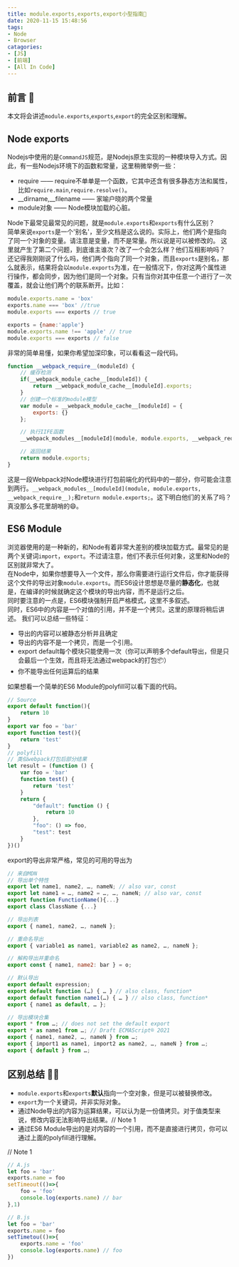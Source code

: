```yaml
---
title: module.exports,exports,export小型指南🧭
date: 2020-11-15 15:48:56
tags:
- Node
- Browser
catagories:
- [JS]
- [前端]
- [All In Code]
---
```

## 前言 🎤
本文将会讲述`module.exports`,`exports`,`export`的完全区别和理解。

<!--more-->
## Node exports
Nodejs中使用的是`CommandJS`规范，是Nodejs原生实现的一种模块导入方式。因此，有一些Nodejs环境下的函数和常量，这里稍微举例一些：  
- require —— require不单单是一个函数，它其中还含有很多静态方法和属性，比如`require.main`,`require.resolve()`。
- __dirname,__filename —— 家喻户晓的两个常量
- module对象 —— Node模块加载的心脏。

Node下最常见最常见的问题，就是`module.exports`和`exports`有什么区别？  
简单来说`exports`是一个'别名'，至少文档是这么说的。实际上，他们两个是指向了同一个对象的变量。请注意是变量，而不是常量。所以说是可以被修改的。
这里就产生了第二个问题，到底谁主谁次？改了一个会怎么样？他们互相影响吗？  
还记得我刚刚说了什么吗，他们两个指向了同一个对象，而且`exports`是别名，那么就表示，结果将会以`module.exports`为准，在一般情况下，你对这两个属性进行操作，都会同步，因为他们是同一个对象。只有当你对其中任意一个进行了一次覆盖，就会让他们两个的联系断开。比如：  
```js
module.exports.name = 'box'
exports.name === 'box' //true
module.exports === exports // true

exports = {name:'apple'}
module.exports.name !== 'apple' // true
module.exports === exports // false
```
非常的简单易懂，如果你希望加深印象，可以看看这一段代码。
```js
function __webpack_require__(moduleId) {
    // 缓存检测
    if(__webpack_module_cache__[moduleId]) {
        return __webpack_module_cache__[moduleId].exports;
    }
    // 创建一个标准的module模型
    var module = __webpack_module_cache__[moduleId] = {
        exports: {}
    };

    // 执行IIFE函数
    __webpack_modules__[moduleId](module, module.exports, __webpack_require__);

    // 返回结果
    return module.exports;
}
```
这是一段Webpack对Node模块进行打包前端化的代码中的一部分，你可能会注意到两行。`__webpack_modules__[moduleId](module, module.exports, __webpack_require__);`和`return module.exports;`。这下明白他们的关系了吗？真没那么多花里胡哨的😄。

## ES6 Module
浏览器使用的是一种新的，和Node有着非常大差别的模块加载方式。最常见的是两个关键词`import`，`export`。不过请注意，他们不表示任何对象，这里和Node的区别就非常大了。  
在Node中，如果你想要导入一个文件，那么你需要进行运行文件后，你才能获得这个文件的导出对象`module.exports`。而ES6设计思想是尽量的**静态化**，也就是，在编译的时候就确定这个模块的导出内容，而不是运行之后。   
同时要注意的一点是，ES6模块强制开启严格模式，这里不多叙述。  
同时，ES6中的内容是一个对值的引用，并不是一个拷贝。这里的原理将稍后讲述。
我们可以总结一些特征：
- 导出的内容可以被静态分析并且确定
- 导出的内容不是一个拷贝，而是一个引用。
- export default每个模块只能使用一次（你可以声明多个default导出，但是只会最后一个生效，而且将无法通过webpack的打包📦）
- 你不能导出任何运算后的结果

如果想看一个简单的ES6 Module的polyfill可以看下面的代码。
```js
// Source
export default function(){
    return 10
}
export var foo = 'bar'
export function test(){
    return 'test'
}
// polyfill
// 类似webpack打包后部分结果
let result = (function () {
    var foo = 'bar'
    function test() {
        return 'test'
    }
    return {
        "default": function () {
            return 10
        },
        "foo": () => foo,
        "test": test
    }
})()
```
export的导出非常严格，常见的可用的导出为
```js
// 来自MDN
// 导出单个特性
export let name1, name2, …, nameN; // also var, const
export let name1 = …, name2 = …, …, nameN; // also var, const
export function FunctionName(){...}
export class ClassName {...}

// 导出列表
export { name1, name2, …, nameN };

// 重命名导出
export { variable1 as name1, variable2 as name2, …, nameN };

// 解构导出并重命名
export const { name1, name2: bar } = o;

// 默认导出
export default expression;
export default function (…) { … } // also class, function*
export default function name1(…) { … } // also class, function*
export { name1 as default, … };

// 导出模块合集
export * from …; // does not set the default export
export * as name1 from …; // Draft ECMAScript® 2O21
export { name1, name2, …, nameN } from …;
export { import1 as name1, import2 as name2, …, nameN } from …;
export { default } from …;
```
## 区别总结 👨‍🏫
- `module.exports`和`exports`**默认**指向一个空对象，但是可以被替换修改。
- `export`为一个关键词，并非实际对象。
- 通过Node导出的内容为运算结果，可以认为是一份值拷贝。对于值类型来说，修改内容无法影响导出结果。// Note 1
- 通过ES6 Module导出的是对内容的一个引用，而不是直接进行拷贝，你可以通过上面的polyfill进行理解。

// Note 1
```js
// A.js
let foo = 'bar'
exports.name = foo
setTimeout(()=>{
    foo = 'foo'
    console.log(exports.name) // bar
},1)

// B.js
let foo = 'bar'
exports.name = foo
setTimetou(()=>{
    exports.name = 'foo'
    console.log(exports.name) // foo
})
```